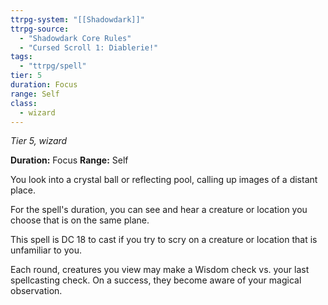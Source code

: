 ```yaml
---
ttrpg-system: "[[Shadowdark]]"
ttrpg-source: 
  - "Shadowdark Core Rules"
  - "Cursed Scroll 1: Diablerie!"
tags:
  - "ttrpg/spell"
tier: 5
duration: Focus
range: Self
class:
  - wizard
---
```

*Tier 5, wizard*

**Duration:** Focus
**Range:** Self

You look into a crystal ball or reflecting pool, calling up images of a distant place.

For the spell's duration, you can see and hear a creature or location you choose that is on the same plane.

This spell is DC 18 to cast if you try to scry on a creature or location that is unfamiliar to you.

Each round, creatures you view may make a Wisdom check vs. your last spellcasting check. On a success, they become aware of your magical observation.


